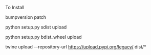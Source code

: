 
To Install

bumpversion patch

python setup.py sdist upload

python setup.py bdist_wheel upload

twine upload --repository-url https://upload.pypi.org/legacy/ dist/*
